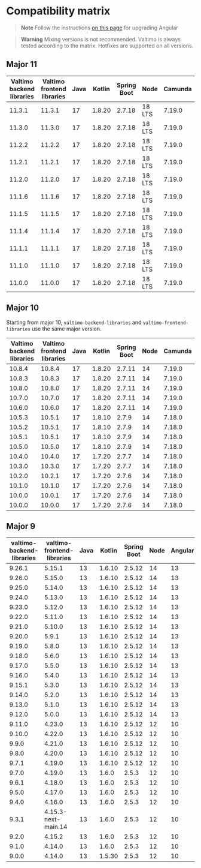 # Compatibility matrix

> **Note**
> Follow the instructions [on this page](https://update.angular.io/) for upgrading Angular

> **Warning**
> Mixing versions is not recommended. Valtimo is always tested according to the matrix.
Hotfixes are supported on all versions.

## Major 11

| Valtimo backend libraries | Valtimo frontend libraries | Java | Kotlin | Spring Boot | Node   | Camunda |
|---------------------------|----------------------------|------|--------|-------------|--------|---------|
| 11.3.1                    | 11.3.1                     | 17   | 1.8.20 | 2.7.18      | 18 LTS | 7.19.0  |
| 11.3.0                    | 11.3.0                     | 17   | 1.8.20 | 2.7.18      | 18 LTS | 7.19.0  |
| 11.2.2                    | 11.2.2                     | 17   | 1.8.20 | 2.7.18      | 18 LTS | 7.19.0  |
| 11.2.1                    | 11.2.1                     | 17   | 1.8.20 | 2.7.18      | 18 LTS | 7.19.0  |
| 11.2.0                    | 11.2.0                     | 17   | 1.8.20 | 2.7.18      | 18 LTS | 7.19.0  |
| 11.1.6                    | 11.1.6                     | 17   | 1.8.20 | 2.7.18      | 18 LTS | 7.19.0  |
| 11.1.5                    | 11.1.5                     | 17   | 1.8.20 | 2.7.18      | 18 LTS | 7.19.0  |
| 11.1.4                    | 11.1.4                     | 17   | 1.8.20 | 2.7.18      | 18 LTS | 7.19.0  |
| 11.1.1                    | 11.1.1                     | 17   | 1.8.20 | 2.7.18      | 18 LTS | 7.19.0  |
| 11.1.0                    | 11.1.0                     | 17   | 1.8.20 | 2.7.18      | 18 LTS | 7.19.0  |
| 11.0.0                    | 11.0.0                     | 17   | 1.8.20 | 2.7.18      | 18 LTS | 7.19.0  |

 
## Major 10

Starting from major 10, `valtimo-backend-libraries` and `valtimo-frontend-libraries` use the same major version.

| Valtimo backend libraries | Valtimo frontend libraries | Java | Kotlin | Spring Boot | Node | Camunda |
|---------------------------|----------------------------|------|--------|-------------|------|---------|
| 10.8.4                    | 10.8.4                     | 17   | 1.8.20 | 2.7.11      | 14   | 7.19.0  |
| 10.8.3                    | 10.8.3                     | 17   | 1.8.20 | 2.7.11      | 14   | 7.19.0  |
| 10.8.0                    | 10.8.0                     | 17   | 1.8.20 | 2.7.11      | 14   | 7.19.0  |
| 10.7.0                    | 10.7.0                     | 17   | 1.8.20 | 2.7.11      | 14   | 7.19.0  |
| 10.6.0                    | 10.6.0                     | 17   | 1.8.20 | 2.7.11      | 14   | 7.19.0  |
| 10.5.3                    | 10.5.1                     | 17   | 1.8.10 | 2.7.9       | 14   | 7.18.0  |
| 10.5.2                    | 10.5.1                     | 17   | 1.8.10 | 2.7.9       | 14   | 7.18.0  |
| 10.5.1                    | 10.5.1                     | 17   | 1.8.10 | 2.7.9       | 14   | 7.18.0  |
| 10.5.0                    | 10.5.0                     | 17   | 1.8.10 | 2.7.9       | 14   | 7.18.0  |
| 10.4.0                    | 10.4.0                     | 17   | 1.7.20 | 2.7.7       | 14   | 7.18.0  |
| 10.3.0                    | 10.3.0                     | 17   | 1.7.20 | 2.7.7       | 14   | 7.18.0  |
| 10.2.0                    | 10.2.1                     | 17   | 1.7.20 | 2.7.6       | 14   | 7.18.0  |
| 10.1.0                    | 10.1.0                     | 17   | 1.7.20 | 2.7.6       | 14   | 7.18.0  |
| 10.0.0                    | 10.0.1                     | 17   | 1.7.20 | 2.7.6       | 14   | 7.18.0  |
| 10.0.0                    | 10.0.0                     | 17   | 1.7.20 | 2.7.6       | 14   | 7.18.0  |

## Major 9

| valtimo-backend-libraries | valtimo-frontend-libraries | Java | Kotlin | Spring Boot | Node | Angular | Camunda |
|---------------------------|----------------------------|------|--------|-------------|------|---------|---------|
| 9.26.1                    | 5.15.1                     | 13   | 1.6.10 | 2.5.12      | 14   | 13      | 7.19.0  |
| 9.26.0                    | 5.15.0                     | 13   | 1.6.10 | 2.5.12      | 14   | 13      | 7.19.0  |
| 9.25.0                    | 5.14.0                     | 13   | 1.6.10 | 2.5.12      | 14   | 13      | 7.14.0  |
| 9.24.0                    | 5.13.0                     | 13   | 1.6.10 | 2.5.12      | 14   | 13      | 7.14.0  |
| 9.23.0                    | 5.12.0                     | 13   | 1.6.10 | 2.5.12      | 14   | 13      | 7.14.0  |
| 9.22.0                    | 5.11.0                     | 13   | 1.6.10 | 2.5.12      | 14   | 13      | 7.14.0  |
| 9.21.0                    | 5.10.0                     | 13   | 1.6.10 | 2.5.12      | 14   | 13      | 7.14.0  |
| 9.20.0                    | 5.9.1                      | 13   | 1.6.10 | 2.5.12      | 14   | 13      | 7.14.0  |
| 9.19.0                    | 5.8.0                      | 13   | 1.6.10 | 2.5.12      | 14   | 13      | 7.14.0  |
| 9.18.0                    | 5.6.0                      | 13   | 1.6.10 | 2.5.12      | 14   | 13      | 7.14.0  |
| 9.17.0                    | 5.5.0                      | 13   | 1.6.10 | 2.5.12      | 14   | 13      | 7.14.0  |
| 9.16.0                    | 5.4.0                      | 13   | 1.6.10 | 2.5.12      | 14   | 13      | 7.14.0  |
| 9.15.1                    | 5.3.0                      | 13   | 1.6.10 | 2.5.12      | 14   | 13      | 7.14.0  |
| 9.14.0                    | 5.2.0                      | 13   | 1.6.10 | 2.5.12      | 14   | 13      | 7.14.0  |
| 9.13.0                    | 5.1.0                      | 13   | 1.6.10 | 2.5.12      | 14   | 13      | 7.14.0  |
| 9.12.0                    | 5.0.0                      | 13   | 1.6.10 | 2.5.12      | 14   | 13      | 7.14.0  |
| 9.11.0                    | 4.23.0                     | 13   | 1.6.10 | 2.5.12      | 12   | 10      | 7.14.0  |
| 9.10.0                    | 4.22.0                     | 13   | 1.6.10 | 2.5.12      | 12   | 10      | 7.14.0  |
| 9.9.0                     | 4.21.0                     | 13   | 1.6.10 | 2.5.12      | 12   | 10      | 7.14.0  |
| 9.8.0                     | 4.20.0                     | 13   | 1.6.10 | 2.5.12      | 12   | 10      | 7.14.0  |
| 9.7.1                     | 4.19.0                     | 13   | 1.6.10 | 2.5.12      | 12   | 10      | 7.14.0  |
| 9.7.0                     | 4.19.0                     | 13   | 1.6.0  | 2.5.3       | 12   | 10      | 7.14.0  |
| 9.6.1                     | 4.18.0                     | 13   | 1.6.0  | 2.5.3       | 12   | 10      | 7.14.0  |
| 9.5.0                     | 4.17.0                     | 13   | 1.6.0  | 2.5.3       | 12   | 10      | 7.14.0  |
| 9.4.0                     | 4.16.0                     | 13   | 1.6.0  | 2.5.3       | 12   | 10      | 7.14.0  |
| 9.3.1                     | 4.15.3-next-main.14        | 13   | 1.6.0  | 2.5.3       | 12   | 10      | 7.14.0  |
| 9.2.0                     | 4.15.2                     | 13   | 1.6.0  | 2.5.3       | 12   | 10      | 7.14.0  |
| 9.1.0                     | 4.14.0                     | 13   | 1.6.0  | 2.5.3       | 12   | 10      | 7.14.0  |
| 9.0.0                     | 4.14.0                     | 13   | 1.5.30 | 2.5.3       | 12   | 10      | 7.14.0  |
